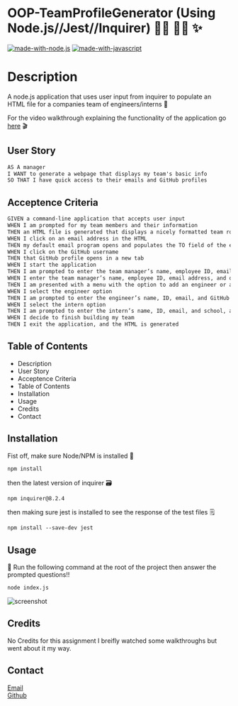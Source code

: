 # OOP-TeamProfileGenerator (Using Node.js//Jest//Inquirer) :technologist: :student: :sparkles:

[![made-with-node.js](https://img.shields.io/badge/Made%20with-Node-1f425f.svg)](https://nodejs.org/en/)
[![made-with-javascript](https://img.shields.io/badge/Made%20with-Javascript-1f425f.svg)](https://javascript.plainenglish.io)

# Description 

A node.js application that uses user input from inquirer to populate an HTML file for a companies team of engineers/interns :jigsaw:

For the video walkthrough explaining the functionality of the application go [here](https://drive.google.com/file/d/1oauOJ7ynpqJz8e9pbWeHTTxAV6IpVzQD/view) :clapper:

## User Story 
```md
AS A manager
I WANT to generate a webpage that displays my team's basic info
SO THAT I have quick access to their emails and GitHub profiles
```

## Acceptence Criteria 
```md
GIVEN a command-line application that accepts user input
WHEN I am prompted for my team members and their information
THEN an HTML file is generated that displays a nicely formatted team roster based on user input
WHEN I click on an email address in the HTML
THEN my default email program opens and populates the TO field of the email with the address
WHEN I click on the GitHub username
THEN that GitHub profile opens in a new tab
WHEN I start the application
THEN I am prompted to enter the team manager’s name, employee ID, email address, and office number
WHEN I enter the team manager’s name, employee ID, email address, and office number
THEN I am presented with a menu with the option to add an engineer or an intern or to finish building my team
WHEN I select the engineer option
THEN I am prompted to enter the engineer’s name, ID, email, and GitHub username, and I am taken back to the menu
WHEN I select the intern option
THEN I am prompted to enter the intern’s name, ID, email, and school, and I am taken back to the menu
WHEN I decide to finish building my team
THEN I exit the application, and the HTML is generated
```

## Table of Contents
* Description
* User Story
* Acceptence Criteria
* Table of Contents
* Installation
* Usage
* Credits
* Contact

## Installation 

Fist off, make sure Node/NPM is installed :green_book:

```md
npm install
```

then the latest version of inquirer :card_file_box:

```md
npm inquirer@8.2.4
```

then making sure jest is installed to see the response of the test files :spiral_notepad:

```md
npm install --save-dev jest
```

## Usage 
:dna:
Run the following command at the root of the project then answer the prompted questions!!

```md
node index.js
```

![screenshot](../OOP-TeamProfileGenerator/Develop/dist/images/oopss.png)

## Credits 
No Credits for this assignment I breifly watched some walkthroughs but went about it my way. 

## Contact
[Email](mailto:jamesthomaspatmore7@gmail.com)
</br>
[Github](https://github.com/jamestpatmore)
